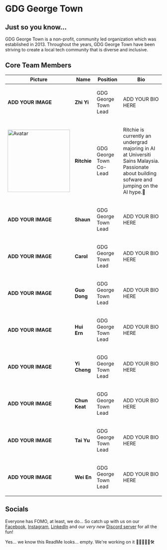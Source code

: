 # GDG George Town

## Just so you know...
GDG George Town is a non-profit, community led organization which was established in 2013. Throughout the years, GDG George Town have been striving to create a local tech community that is diverse and inclusive.

## Core Team Members
| Picture | Name | Position | Bio |
|---------|------|----------|-----|
| **ADD YOUR IMAGE** | <p><b>Zhi Yi</b></p> | <p>GDG George Town Lead</p> | ADD YOUR BIO HERE |
| <img src="./profile picture/Ritchie.jpg" alt="Avatar" width="200" display="inline"> | <p><b>Ritchie</b></p> | <p>GDG George Town Co-Lead</p> | <p>Ritchie is currently an undergrad majoring in AI at Universiti Sains Malaysia. Passionate about building sofware and jumping on the AI hype.🤖</p> |
| **ADD YOUR IMAGE** | <p><b>Shaun</b></p> | <p>GDG George Town Lead</p> | ADD YOUR BIO HERE |
| **ADD YOUR IMAGE** | <p><b>Carol</b></p> | <p>GDG George Town Lead</p> | ADD YOUR BIO HERE |
| **ADD YOUR IMAGE** | <p><b>Guo Dong</b></p> | <p>GDG George Town Lead</p> | ADD YOUR BIO HERE |
| **ADD YOUR IMAGE** | <p><b>Hui Ern</b></p> | <p>GDG George Town Lead</p> | ADD YOUR BIO HERE |
| **ADD YOUR IMAGE** | <p><b>Yi Cheng</b></p> | <p>GDG George Town Lead</p> | ADD YOUR BIO HERE |
| **ADD YOUR IMAGE** | <p><b>Chun Keat</b></p> | <p>GDG George Town Lead</p> | ADD YOUR BIO HERE |
| **ADD YOUR IMAGE** | <p><b>Tai Yu</b></p> | <p>GDG George Town Lead</p> | ADD YOUR BIO HERE |
| **ADD YOUR IMAGE** | <p><b>Wei En</b></p> | <p>GDG George Town Lead</p> | ADD YOUR BIO HERE |

## Socials
Everyone has FOMO, at least, we do... So catch up with us on our [Facebook](https://www.facebook.com/gdggeorgetown), [Instagram](https://www.instagram.com/gdggeorgetown/), [LinkedIn](https://www.linkedin.com/company/gdg-george-town/?viewAsMember=true) and our *very new* [Discord server](https://discord.gg/BJ5b6kwejr) for all the fun!

Yes... we know this ReadMe looks... empty. We're working on it 👷‍♂️👷👩‍💻🛠️
